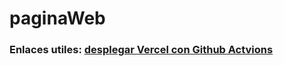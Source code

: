 # paginaWeb

### Enlaces utiles: [desplegar Vercel con Github Actvions](https://www.youtube.com/watch?v=YNvPbu6vFtc&t=750s)
